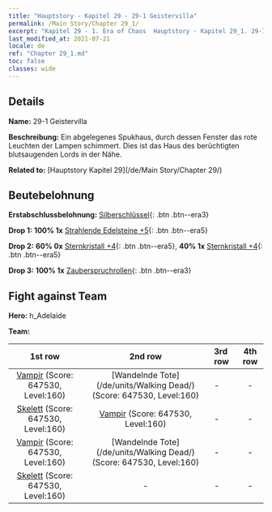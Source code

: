 ```yaml
---
title: "Hauptstory - Kapitel 29 - 29-1 Geistervilla"
permalink: /Main Story/Chapter 29_1/
excerpt: "Kapitel 29 - 1. Era of Chaos  Hauptstory - Kapitel 29_1. 29-1 Geistervilla"
last_modified_at: 2021-07-21
locale: de
ref: "Chapter 29_1.md"
toc: false
classes: wide
---
```


## Details

 **Name:** 29-1 Geistervilla

 **Beschreibung:** Ein abgelegenes Spukhaus, durch dessen Fenster das rote Leuchten der Lampen schimmert. Dies ist das Haus des berüchtigten blutsaugenden Lords in der Nähe.

 **Related to:** [Hauptstory Kapitel 29](/de/Main Story/Chapter 29/)

## Beutebelohnung

 **Erstabschlussbelohnung:** [Silberschlüssel](/ItemsDE/con_693/){: .btn .btn--era3}

 **Drop 1:** **100% 1x** [Strahlende Edelsteine +5](/ItemsDE/mat_100/){: .btn .btn--era5}

 **Drop 2:** **60% 0x** [Sternkristall +4](/ItemsDE/mat_94/){: .btn .btn--era5}, **40% 1x** [Sternkristall +4](/ItemsDE/mat_94/){: .btn .btn--era5}

 **Drop 3:** **100% 1x** [Zauberspruchrollen](/ItemsDE/con_694/){: .btn .btn--era3}


## Fight against Team
 **Hero:** h_Adelaide

 **Team:**


  | 1st row | 2nd row | 3rd row | 4th row |
  |:----:|:----:|:----|:----:|
  | [Vampir](/de/units/Vampire/) (Score: 647530, Level:160)  | [Wandelnde Tote](/de/units/Walking Dead/) (Score: 647530, Level:160)  | - | - |
  | [Skelett](/de/units/Skeleton/) (Score: 647530, Level:160)  | [Vampir](/de/units/Vampire/) (Score: 647530, Level:160)  | - | - |
  | [Vampir](/de/units/Vampire/) (Score: 647530, Level:160)  | [Wandelnde Tote](/de/units/Walking Dead/) (Score: 647530, Level:160)  | - | - |
  | [Skelett](/de/units/Skeleton/) (Score: 647530, Level:160)  | - | - | - |


